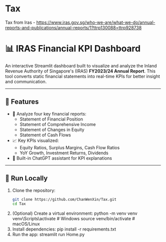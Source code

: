 # Tax
Tax from Iras - https://www.iras.gov.sg/who-we-are/what-we-do/annual-reports-and-publications/annual-reports/1?ttrp130088=ttrp928738
# 📊 IRAS Financial KPI Dashboard

An interactive Streamlit dashboard built to visualize and analyze the Inland Revenue Authority of Singapore's (IRAS) **FY2023/24 Annual Report**. This tool converts static financial statements into real-time KPIs for better insight and communication.

---

## 📁 Features

- 🧾 Analyze four key financial reports:
  - Statement of Financial Position
  - Statement of Comprehensive Income
  - Statement of Changes in Equity
  - Statement of Cash Flows
- 📈 Key KPIs visualized:
  - Equity Ratios, Surplus Margins, Cash Flow Ratios
  - YoY Growth, Investment Returns, Dividends
- 💬 Built-in ChatGPT assistant for KPI explanations

---

## 🚀 Run Locally

1. Clone the repository:
   ```bash
   git clone https://github.com/ChanWenXin/Tax.git
   cd Tax
2. (Optional) Create a virtual environment:
  python -m venv venv
  venv\Scripts\activate    # Windows
  source venv/bin/activate # macOS/Linux
3. Install dependencies:
  pip install -r requirements.txt
4. Run the app:
  streamlit run Home.py
